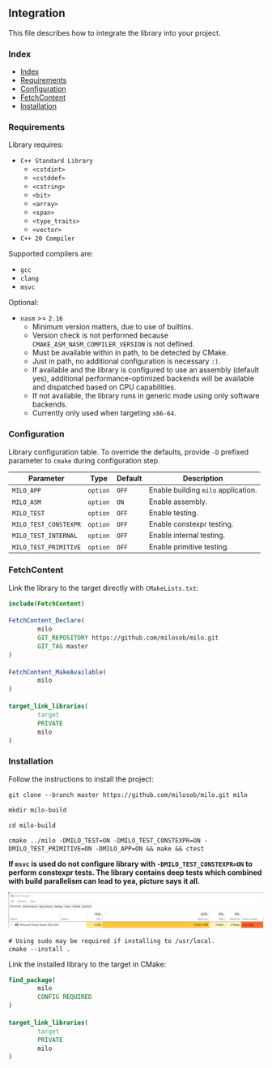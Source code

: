 ## Integration

This file describes how to integrate the library into your project.

### Index

- [Index](#index)
- [Requirements](#requirements)
- [Configuration](#configuration)
- [FetchContent](#fetchcontent)
- [Installation](#installation)

### Requirements

Library requires:

- `C++ Standard Library`
    - `<cstdint>`
    - `<cstddef>`
    - `<cstring>`
    - `<bit>`
    - `<array>`
    - `<span>`
    - `<type_traits>`
    - `<vector>`
- `C++ 20 Compiler`

Supported compilers are:

- `gcc`
- `clang`
- `msvc`

Optional:

- `nasm` >= `2.16`
    - Minimum version matters, due to use of builtins.
    - Version check is not performed because `CMAKE_ASM_NASM_COMPILER_VERSION` is not defined.
    - Must be available within in path, to be detected by CMake.
    - Just in path, no additional configuration is necessary `:)`.
    - If available and the library is configured to use an assembly (default yes),
      additional performance-optimized backends will be available and dispatched based on CPU capabilities.
    - If not available, the library runs in generic mode using only software backends.
    - Currently only used when targeting `x86-64`.

### Configuration

Library configuration table.
To override the defaults, provide `-D` prefixed parameter to `cmake` during configuration step.

| Parameter             | Type     | Default | Description                         |
|-----------------------|----------|---------|-------------------------------------|
| `MILO_APP`            | `option` | `OFF`   | Enable building `milo` application. |
| `MILO_ASM`            | `option` | `ON`    | Enable assembly.                    |
| `MILO_TEST`           | `option` | `OFF`   | Enable testing.                     |
| `MILO_TEST_CONSTEXPR` | `option` | `OFF`   | Enable constexpr testing.           |
| `MILO_TEST_INTERNAL`  | `option` | `OFF`   | Enable internal testing.            |
| `MILO_TEST_PRIMITIVE` | `option` | `OFF`   | Enable primitive testing.           |

### FetchContent

Link the library to the target directly with `CMakeLists.txt`:

```cmake
include(FetchContent)

FetchContent_Declare(
        milo
        GIT_REPOSITORY https://github.com/milosob/milo.git
        GIT_TAG master
)

FetchContent_MakeAvailable(
        milo
)

target_link_libraries(
        target
        PRIVATE
        milo
)
```

### Installation

Follow the instructions to install the project:

```shell
git clone --branch master https://github.com/milosob/milo.git milo
```

```shell
mkdir milo-build
```

```shell
cd milo-build
```

```shell
cmake ../milo -DMILO_TEST=ON -DMILO_TEST_CONSTEXPR=ON -DMILO_TEST_PRIMITIVE=ON -DMILO_APP=ON && make && ctest
```

**If `msvc` is used do not configure library with `-DMILO_TEST_CONSTEXPR=ON` to perform constexpr tests.
The library contains deep tests which combined with build parallelism can lead to yea, picture says it all.**

![milo-test-constexpr-msvc](media/milo-test-constexpr-msvc.png)

```shell
# Using sudo may be required if installing to /usr/local.
cmake --install .
```

Link the installed library to the target in CMake:

```cmake
find_package(
        milo
        CONFIG REQUIRED
)

target_link_libraries(
        target
        PRIVATE
        milo
)
```
